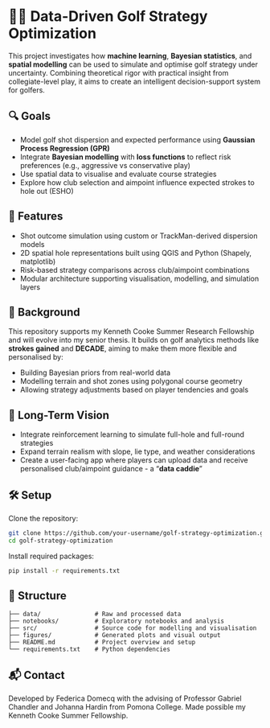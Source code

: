 # 🏌️‍♀️ Data-Driven Golf Strategy Optimization

This project investigates how **machine learning**, **Bayesian statistics**, and **spatial modelling** can be used to simulate and optimise golf strategy under uncertainty. Combining theoretical rigor with practical insight from collegiate-level play, it aims to create an intelligent decision-support system for golfers.

## 🔍 Goals

- Model golf shot dispersion and expected performance using **Gaussian Process Regression (GPR)**
- Integrate **Bayesian modelling** with **loss functions** to reflect risk preferences (e.g., aggressive vs conservative play)
- Use spatial data to visualise and evaluate course strategies
- Explore how club selection and aimpoint influence expected strokes to hole out (ESHO)

## 📌 Features

- Shot outcome simulation using custom or TrackMan-derived dispersion models
- 2D spatial hole representations built using QGIS and Python (Shapely, matplotlib)
- Risk-based strategy comparisons across club/aimpoint combinations
- Modular architecture supporting visualisation, modelling, and simulation layers

## 🧠 Background

This repository supports my Kenneth Cooke Summer Research Fellowship and will evolve into my senior thesis. It builds on golf analytics methods like **strokes gained** and **DECADE**, aiming to make them more flexible and personalised by:
- Building Bayesian priors from real-world data
- Modelling terrain and shot zones using polygonal course geometry
- Allowing strategy adjustments based on player tendencies and goals

## 🌱 Long-Term Vision

- Integrate reinforcement learning to simulate full-hole and full-round strategies
- Expand terrain realism with slope, lie type, and weather considerations
- Create a user-facing app where players can upload data and receive personalised club/aimpoint guidance - a “**data caddie**”

## 🛠️ Setup

Clone the repository:

```bash
git clone https://github.com/your-username/golf-strategy-optimization.git
cd golf-strategy-optimization
```

Install required packages:

```bash
pip install -r requirements.txt
```

## 📂 Structure

```
├── data/               # Raw and processed data
├── notebooks/          # Exploratory notebooks and analysis
├── src/                # Source code for modelling and visualisation
├── figures/            # Generated plots and visual output
├── README.md           # Project overview and setup
└── requirements.txt    # Python dependencies
```

## 📬 Contact

Developed by Federica Domecq with the advising of Professor Gabriel Chandler and Johanna Hardin from Pomona College. Made possible my Kenneth Cooke Summer Fellowship.